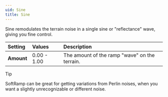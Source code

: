 ```yaml
---
uid: Sine
title: Sine
---
```


Sine remodulates the terrain noise in a single sine or "reflectance" wave, giving you fine control.

| Setting    | Values      | Description                                   |
| :--------- | :---------- | :-------------------------------------------- |
| **Amount** | 0.00 - 1.00 | The amount of the ramp "wave" on the terrain. |

> [!TIP] 
> SoftRamp can be great for getting variations from Perlin noises, when you want a slightly unrecognizable or different noise.